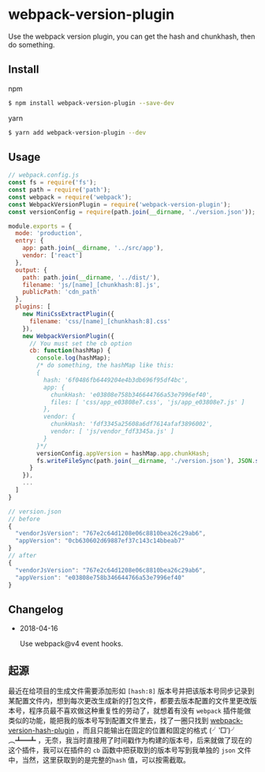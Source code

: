 # webpack-version-plugin
Use the webpack version plugin, you can get the hash and chunkhash, then do something.

## Install
npm
```bash
$ npm install webpack-version-plugin --save-dev
```
yarn
```bash
$ yarn add webpack-version-plugin --dev
```

## Usage
```javascript
// webpack.config.js
const fs = require('fs');
const path = require('path');
const webpack = require('webpack');
const WebpackVersionPlugin = require('webpack-version-plugin');
const versionConfig = require(path.join(__dirname, './version.json'));

module.exports = {
  mode: 'production',
  entry: {
    app: path.join(__dirname, '../src/app'),
    vendor: ['react']
  },
  output: {
    path: path.join(__dirname, '../dist/'),
    filename: 'js/[name]_[chunkhash:8].js',
    publicPath: 'cdn_path'
  },
  plugins: [
    new MiniCssExtractPlugin({
      filename: 'css/[name]_[chunkhash:8].css'
    }),
    new WebpackVersionPlugin({
      // You must set the cb option
      cb: function(hashMap) {
        console.log(hashMap);
        /* do something, the hashMap like this:
        {
          hash: '6f0486fb6449204e4b3db696f95df4bc',
          app: {
            chunkHash: 'e03808e758b346644766a53e7996ef40',
            files: [ 'css/app_e03808e7.css', 'js/app_e03808e7.js' ]
          },
          vendor: {
            chunkHash: 'fdf3345a25608a6df7614afaf3896002',
            vendor: [ 'js/vendor_fdf3345a.js' ]
          }
        }*/
        versionConfig.appVersion = hashMap.app.chunkHash;
        fs.writeFileSync(path.join(__dirname, './version.json'), JSON.stringify(versionConfig, null, 2));        
      }
    }),
    ...
  ]
}

// version.json
// before
{
  "vendorJsVersion": "767e2c64d1208e06c8810bea26c29ab6",
  "appVersion": "0cb630602d69887ef37c143c14bbeab7"
}
// after
{
  "vendorJsVersion": "767e2c64d1208e06c8810bea26c29ab6",
  "appVersion": "e03808e758b346644766a53e7996ef40"
}
```

## Changelog
- 2018-04-16

  Use webpack@v4 event hooks.

## 起源
最近在给项目的生成文件需要添加形如 `[hash:8]` 版本号并把该版本号同步记录到某配置文件内，想到每次更改生成新的打包文件，都要去版本配置的文件里更改版本号，程序员最不喜欢做这种重复性的劳动了，就想着有没有 `webpack` 插件能做类似的功能，能把我的版本号写到配置文件里去，找了一圈只找到 [webpack-version-hash-plugin](https://www.npmjs.com/package/webpack-version-hash-plugin) ，而且只能输出在固定的位置和固定的格式 (╯‵□′)╯︵┻━┻ ，无奈，我当时直接用了时间戳作为构建的版本号，后来就做了现在的这个插件，我可以在插件的 `cb` 函数中把获取到的版本号写到我单独的 `json` 文件中，当然，这里获取到的是完整的`hash` 值，可以按需截取。

